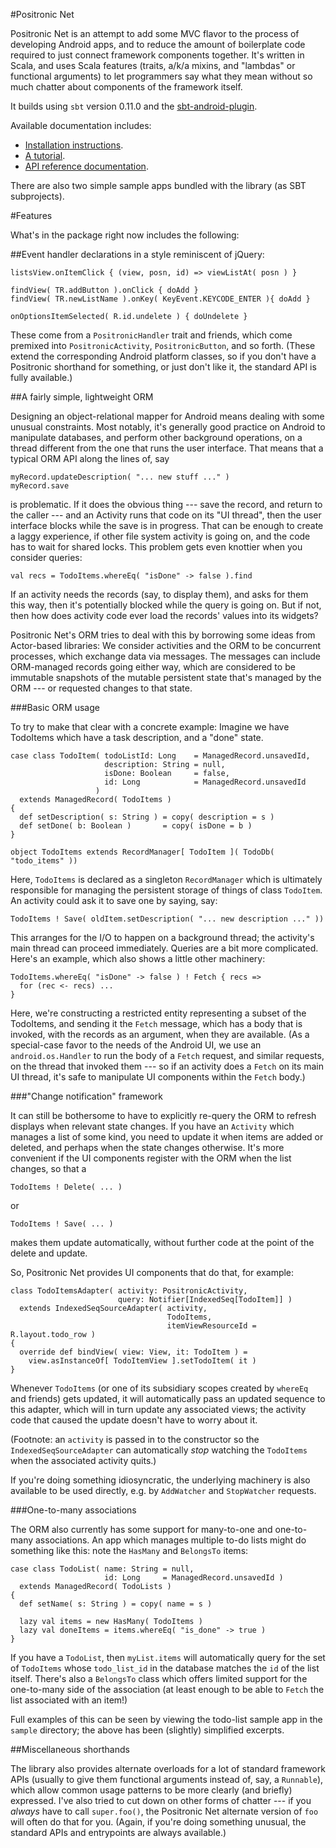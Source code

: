 #Positronic Net

Positronic Net is an attempt to add some MVC flavor to the process of
developing Android apps, and to reduce the amount of boilerplate code
required to just connect framework components together.  It's written
in Scala, and uses Scala features (traits, a/k/a mixins, and "lambdas"
or functional arguments) to let programmers say what they mean without
so much chatter about components of the framework itself.

It builds using `sbt` version 0.11.0 and the [sbt-android-plugin](https://github.com/jberkel/android-plugin).  

Available documentation includes:

* [Installation instructions](http://rst.github.com/tut_sections/999/01/01/installation.html).
* [A tutorial](http://rst.github.com/tutorial.html).
* [API reference documentation](http://rst.github.com/api/index.html#org.positronicnet.package).

There are also two simple sample apps bundled with the library (as
SBT subprojects).

#Features

What's in the package right now includes the following:

##Event handler declarations in a style reminiscent of jQuery:

    listsView.onItemClick { (view, posn, id) => viewListAt( posn ) }

    findView( TR.addButton ).onClick { doAdd }
    findView( TR.newListName ).onKey( KeyEvent.KEYCODE_ENTER ){ doAdd }

    onOptionsItemSelected( R.id.undelete ) { doUndelete }

These come from a `PositronicHandler` trait and friends, which come
premixed into `PositronicActivity`, `PositronicButton`, and so forth.
(These extend the corresponding Android platform classes, so if you
don't have a Positronic shorthand for something, or just don't like
it, the standard API is fully available.)

##A fairly simple, lightweight ORM

Designing an object-relational mapper for Android means dealing with
some unusual constraints.  Most notably, it's generally good practice
on Android to manipulate databases, and perform other background
operations, on a thread different from the one that runs the user
interface.  That means that a typical ORM API along the lines
of, say
    
    myRecord.updateDescription( "... new stuff ..." )
    myRecord.save

is problematic.  If it does the obvious thing --- save the record,
and return to the caller --- and an Activity runs that code on its
"UI thread", then the user interface blocks while the save is in
progress.  That can be enough to create a laggy experience, if 
other file system activity is going on, and the code has to wait
for shared locks.  This problem gets even knottier when you
consider queries:

    val recs = TodoItems.whereEq( "isDone" -> false ).find

If an activity needs the records (say, to display them), and asks for
them this way, then it's potentially blocked while the query is going
on.  But if not, then how does activity code ever load the records'
values into its widgets?

Positronic Net's ORM tries to deal with this by borrowing some ideas
from Actor-based libraries:  We consider activities and the ORM to be
concurrent processes, which exchange data via messages.  The messages
can include ORM-managed records going either way, which are considered
to be immutable snapshots of the mutable persistent state that's managed
by the ORM --- or requested changes to that state.

###Basic ORM usage

To try to make that clear with a concrete example:  Imagine we have
TodoItems which have a task description, and a "done" state.

    case class TodoItem( todoListId: Long    = ManagedRecord.unsavedId,
                         description: String = null, 
                         isDone: Boolean     = false,
                         id: Long            = ManagedRecord.unsavedId 
                       )
      extends ManagedRecord( TodoItems )
    {
      def setDescription( s: String ) = copy( description = s )
      def setDone( b: Boolean )       = copy( isDone = b )
    }

    object TodoItems extends RecordManager[ TodoItem ]( TodoDb( "todo_items" ))

Here, `TodoItems` is declared as a singleton `RecordManager` which is
ultimately responsible for managing the persistent storage of things
of class `TodoItem`.  An activity could ask it to save one by saying,
say:

    TodoItems ! Save( oldItem.setDescription( "... new description ..." ))

This arranges for the I/O to happen on a background thread; the activity's
main thread can proceed immediately.  Queries are a bit more complicated.
Here's an example, which also shows a little other machinery:

    TodoItems.whereEq( "isDone" -> false ) ! Fetch { recs =>
      for (rec <- recs) ...
    }

Here, we're constructing a restricted entity representing a subset of
the TodoItems, and sending it the `Fetch` message, which has a body
that is invoked, with the records as an argument, when they are
available.  (As a special-case favor to the needs of the Android UI,
we use an `android.os.Handler` to run the body of a `Fetch` request,
and similar requests, on the thread that invoked them --- so if an
activity does a `Fetch` on its main UI thread, it's safe to manipulate
UI components within the `Fetch` body.)

###"Change notification" framework

It can still be bothersome to have to explicitly re-query the ORM
to refresh displays when relevant state changes.  If you have an
`Activity` which manages a list of some kind, you need to update it
when items are added or deleted, and perhaps when the state changes
otherwise.  It's more convenient if the UI components register with
the ORM when the list changes, so that a 

    TodoItems ! Delete( ... )

or

    TodoItems ! Save( ... )

makes them update automatically, without further code at the point
of the delete and update.

So, Positronic Net provides UI components that do that, for example:

    class TodoItemsAdapter( activity: PositronicActivity, 
                            query: Notifier[IndexedSeq[TodoItem]] )
      extends IndexedSeqSourceAdapter( activity,
                                       TodoItems,
                                       itemViewResourceId = R.layout.todo_row )
    {
      override def bindView( view: View, it: TodoItem ) =
        view.asInstanceOf[ TodoItemView ].setTodoItem( it )
    }

Whenever `TodoItems` (or one of its subsidiary scopes created by
`whereEq` and friends) gets updated, it will automatically pass an
updated sequence to this adapter, which will in turn update any
associated views; the activity code that caused the update doesn't
have to worry about it.

(Footnote:  an `activity` is passed in to the constructor so the
`IndexedSeqSourceAdapter` can automatically _stop_ watching the
`TodoItems` when the associated activity quits.)

If you're doing something idiosyncratic, the underlying machinery
is also available to be used directly, e.g. by `AddWatcher` and
`StopWatcher` requests.

###One-to-many associations

The ORM also currently has some support for many-to-one and
one-to-many associations.  An app which manages multiple to-do
lists might do something like this:  note the `HasMany` and
`BelongsTo` items:

    case class TodoList( name: String = null,
                         id: Long     = ManagedRecord.unsavedId )
      extends ManagedRecord( TodoLists )
    {
      def setName( s: String ) = copy( name = s )

      lazy val items = new HasMany( TodoItems )
      lazy val doneItems = items.whereEq( "is_done" -> true )
    }

If you have a `TodoList`, then `myList.items` will automatically
query for the set of `TodoItems` whose `todo_list_id` in the database
matches the `id` of the list itself.  There's also a `BelongsTo` class
which offers limited support for the one-to-many side of the association
(at least enough to be able to `Fetch` the list associated with an item!)

Full examples of this can be seen by viewing the todo-list sample app
in the `sample` directory; the above has been (slightly) simplified
excerpts.

##Miscellaneous shorthands

The library also provides alternate overloads for a lot of standard
framework APIs (usually to give them functional arguments instead of,
say, a `Runnable`), which allow common usage patterns to be more
clearly (and briefly) expressed.  I've also tried to cut down on
other forms of chatter --- if you *always* have to call `super.foo()`,
the Positronic Net alternate version of `foo` will often do that for
you.  (Again, if you're doing something unusual, the standard APIs
and entrypoints are always available.)